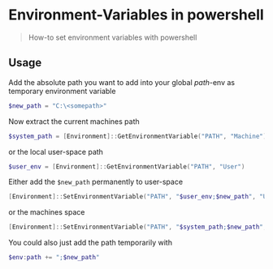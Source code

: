 # Environment-Variables in powershell

> How-to set environment variables with powershell

## Usage

Add the absolute path you want to add into your global *path*-env as temporary environment variable

```powershell
$new_path = "C:\<somepath>"
```

Now extract the current machines path

```powershell
$system_path = [Environment]::GetEnvironmentVariable("PATH", "Machine")
```

or the local user-space path

```powershell
$user_env = [Environment]::GetEnvironmentVariable("PATH", "User")
```

Either add the `$new_path` permanently to user-space

```powershell
[Environment]::SetEnvironmentVariable("PATH", "$user_env;$new_path", "User")
```

or the machines space

```powershell
[Environment]::SetEnvironmentVariable("PATH", "$system_path;$new_path", "Machine")
```

You could also just add the path temporarily with

```powershell
$env:path += ";$new_path"
```
